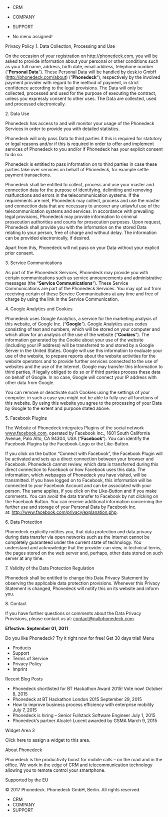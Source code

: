 *   CRM
*   COMPANY
*   SUPPORT

*   No menu assigned!

Privacy Policy 1. Data Collection, Processing and Use

On the occasion of your registration on http://phonedeck.com, you will be asked to provide information about your personal or other conditions such as your full name, address, birth date, email address, telephone number (“**Personal Data**“). These Personal Data will be handled by desk.io GmbH (http://phonedeck.com/about) (“**Phonedeck**“), respectively by the involved payment provider with regard to the method of payment, in strict confidence according to the legal provisions. The Data will only be collected, processed and used for the purpose of executing the contract, unless you expressly consent to other uses. The Data are collected, used and processed electronically.

2\. Data Use

Phonedeck has access to and will monitor your usage of the Phonedeck Services in order to provide you with detailed statistics.

Phonedeck will only pass Data to third parties if this is required for statutory or legal reasons and/or if this is required in order to offer and implement services of Phonedeck to you and/or if Phonedeck has your explicit consent to do so.

Phonedeck is entitled to pass information on to third parties in case these parties take over services on behalf of Phonedeck, for example settle payment transactions.

Phonedeck shall be entitled to collect, process and use your master and connection data for the purpose of identifying, delimiting and removing malfunctions and errors in the telecommunication systems. If the requirements are met, Phonedeck may collect, process and use the master and connection data that are necessary to uncover any unlawful use of the telecommunication systems and services. In accordance with prevailing legal provisions, Phonedeck may provide information to criminal prosecution authorities and courts for prosecution purposes. Upon request, Phonedeck shall provide you with the information on the stored Data relating to your person, free of charge and without delay. The information can be provided electronically, if desired.

Apart from this, Phonedeck will not pass on your Data without your explicit prior consent.

3\. Service Communications

As part of the Phonedeck Services, Phonedeck may provide you with certain communications such as service announcements and administrative messages (the “**Service Communications**“). These Service Communications are part of the Phonedeck Services. You may opt out from receiving certain of these Service Communications at any time and free of charge by using the link in the Service Communication.

4\. Google Analytics und Cookies

Phonedeck uses Google Analytics, a service for the marketing analysis of this website, of Google Inc. (“**Google**“). Google Analytics uses codes consisting of text and numbers, which will be stored on your computer and which allow for an analysis of the use of the website (“**Cookies**“). The information generated by the Cookie about your use of the website (including your IP address) will be transferred to and stored by a Google Server in the United States. Google will use this information to evaluate your use of the website, to prepare reports about the website activities for the website operators and to provide further services connected to the use of websites and the use of the Internet. Google may transfer this information to third parties, if legally obliged to do so or if third parties process these data on behalf of Google. In no case, Google will connect your IP address with other data from Google.

You can remove or deactivate such Cookies using the settings of your computer. in such a case you might not be able to fully use all functions of this website. By using this website you agree to the processing of your Data by Google to the extent and purpose stated above.

5\. Facebook Plugins

The Website of Phonedeck integrates Plugins of the social network www.facebook.com, operated by Facebook Inc., 1601 South California Avenue, Palo Alto, CA 94304, USA (“**Facebook**“). You can identify the Facebook Plugins by the Facebook-Logo or the Like-Button.

If you click on the button “Connect with Facebook”, the Facebook Plugin will be activated and sets up a direct connection between your browser and Facebook. Phonedeck cannot review, which data is transferred during this direct connection to Facebook or how Facebook uses this data. The information, which webpages of Phonedeck you have visited, will be transmitted. If you have logged on to Facebook, this information will be connected to your Facebook Account and can be associated with your person. The same applies, if you click on the Like-Button and if you make comments. You can avoid the data transfer to Facebook by not clicking on the Facebook Button. You can receive additional information concerning the further use and storage of your Personal Data by Facebook Inc. at: http://www.facebook.com/privacy/explanation.php.

6\. Data Protection

Phonedeck explicitly notifies you, that data protection and data privacy during data transfer via open networks such as the Internet cannot be completely guaranteed under the current state of technology. You understand and acknowledge that the provider can view, in technical terms, the pages stored on the web server and, perhaps, other data stored on such server at any time.

7\. Validity of the Data Protection Regulation

Phonedeck shall be entitled to change this Data Privacy Statement by observing the applicable data protection provisions. Whenever this Privacy Statement is changed, Phonedeck will notify this on its website and inform you.

8\. Contact

If you have further questions or comments about the Data Privacy Provisions, please contact us at: contact@nullphonedeck.com.

**Effective: September 01, 2011**

Do you like Phonedeck? Try it right now for free! Get 30 days trial! Menu

*   Products
*   Support
*   Terms of Service
*   Privacy Policy
*   Imprint

Recent Blog Posts

*   Phonedeck shortlisted for BT Hackathon Award 2015! Vote now! October 8, 2015
*   Phonedeck at BT Hackathon London 2015 September 29, 2015
*   How to improve business process efficiency with enterprise mobility July 7, 2015
*   Phonedeck is hiring – Senior Fullstack Software Engineer July 1, 2015
*   Phonedeck’s partner Alcatel-Lucent awarded by GSMA March 9, 2015

Widget Area 3

Click here to assign a widget to this area.

About Phonedeck

Phonedeck is the productivity boost for mobile calls – on the road and in the office. We work in the edge of CRM and telecommunication technology allowing you to remote control your smartphone.

Supported by the EU

© 2017 Phonedeck. Phonedeck GmbH, Berlin. All rights reserved.

*   CRM
*   COMPANY
*   SUPPORT